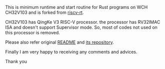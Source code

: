 This is minimum runtime and start routine for Rust programs on WCH CH32V103 and is forked from [riscv-rt](https://github.com/rust-embedded/riscv-rt).

CH32V103 has QingKe V3 RISC-V processor. the processor has RV32IMAC ISA and doesn't support Supervisor mode. So, most of codes not used on this processor is removed.

Please also refer original [README](README_riscv-rt.md) and [its repository](https://github.com/rust-embedded/riscv-rt).

Finally I am very happy to receiving any comments and advices.

Thank you
